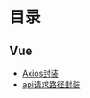 # 目录
## Vue
* [Axios封装](https://github.com/YangZhiQingYZQ/blog/blob/master/posts/Axios%E5%B0%81%E8%A3%85.md)
* [api请求路径封装](https://github.com/YangZhiQingYZQ/blog/blob/master/posts/api%E8%AF%B7%E6%B1%82%E5%B0%81%E8%A3%85.md)

